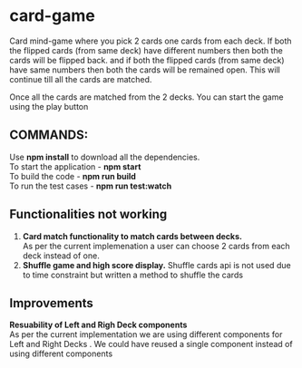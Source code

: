 # card-game

Card mind-game where you pick 2 cards one cards from each deck.
If both the flipped cards (from same deck) have different numbers then both the cards will be flipped back.
and if both the flipped cards (from same deck) have same numbers then both the cards will be remained open.
This will continue till all the cards are matched.

Once all the cards are matched from the 2 decks. You can start the game using the play button

## COMMANDS:
Use **npm install** to download all the dependencies. <br/>
To start the application - **npm start**  <br/>
To build the code - **npm run build** <br/>
To run the test cases - **npm run test:watch**

## Functionalities not working
1. **Card match functionality to match cards between decks.** <br/>
    As per the current implemenation a user can choose 2 cards from each deck instead of one.  <br/>
2. **Shuffle game and high score display.** 
    Shuffle cards api is not used due to time constraint but written a method to shuffle the cards <br/>
    

## Improvements
**Resuability of Left and Righ Deck components**<br/>
As per the current implementation we are using different components for Left and Right Decks . We could have reused a single component instead of using different components  

